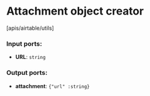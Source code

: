 # Attachment object creator

[apis/airtable/utils]

### Input ports:

* __URL__: `string`

### Output ports:

* __attachment__: `{"url" :string}`

